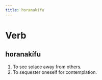 ```yaml
---
title: horanakifu
---
```


# Verb

## horanakífu

1. To see solace away from others.
2. To sequester oneself for contemplation.
